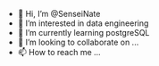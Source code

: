 - 👋 Hi, I’m @SenseiNate
- 👀 I’m interested in data engineering
- 🌱 I’m currently learning postgreSQL
- 💞️ I’m looking to collaborate on ...
- 📫 How to reach me ...

<!---
SenseiNate/SenseiNate is a ✨ special ✨ repository because its `README.md` (this file) appears on your GitHub profile.
You can click the Preview link to take a look at your changes.
--->
